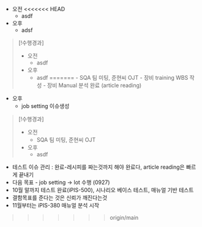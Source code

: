 - 오전
<<<<<<< HEAD
	- asdf
- 오후
	- adsf

>[!수행경과]
>- 오전
>	- asdf
>- 오후
>	- asdf
=======
	- SQA 팀 미팅, 준현씨 OJT
	- 장비 training WBS 작성
	- 장비 Manual 분석 완료 (article reading)
- 오후
	- job setting 이슈생성

>[!수행경과]
>- 오전
>	- SQA 팀 미팅, 준현씨 OJT
>- 오후
>	- asdf

- 테스트 이슈 관리 : 완료-레시피를 짜는것까지 해야 완료다, article reading은 빠르게 끝내기
- 다음 목표 -  job setting -> lot 수행 (0927)
- 10월 말까지 테스트 완료(iPIS-500), 시나리오 베이스 테스트, 매뉴얼 기반 테스트
- 결함목표를 준다는 것은 신뢰가 깨진다는것
- 11월부터는 iPIS-380 매뉴얼 분석 시작
>>>>>>> origin/main
